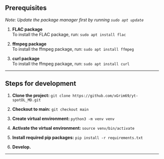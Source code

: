 ## Prerequisites

*Note: Update the package manager first by running `sudo apt update`*

1. **FLAC package**  
   To install the FLAC package, run: `sudo apt install flac`

2. **ffmpeg package**  
   To install the ffmpeg package, run: `sudo apt install ffmpeg`

3. **curl package**  
   To install the ffmpeg package, run: `sudo apt install curl`

---

## Steps for development

1. **Clone the project:**
   `git clone https://github.com/xGrim69/yt-spotDL_MD.git`

2. **Checkout to main:**
   `git checkout main`

3. **Create virtual environment:**
   `python3 -m venv venv`

4. **Activate the virtual environment:**
   `source venv/bin/activate`

5. **Install required pip packages:**
   `pip install -r requirements.txt`

6. **Develop.**

---
